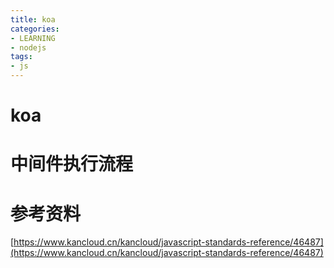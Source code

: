 ```yaml
---
title: koa
categories: 
- LEARNING
- nodejs
tags:
- js
---
```


# koa

# 中间件执行流程





# 参考资料

[https://www.kancloud.cn/kancloud/javascript-standards-reference/46487](https://www.kancloud.cn/kancloud/javascript-standards-reference/46487)